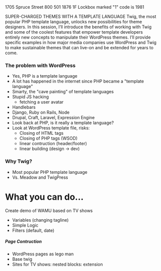 1705 Spruce Street
800 501 1876
1F
Lockbox marked "1" code is 1981

SUPER-CHARGED THEMES WITH A TEMPLATE LANGUAGE
Twig, the most popular PHP template language, unlocks new possibilities for theme designers. In this session, I’ll introduce the benefits of working with Twig and some of the coolest features that empower template developers entirely new concepts to manipulate their WordPress themes. I’ll provide specific examples in how major media companies use WordPress and Twig to make sustainable themes that can live-on and be extended for years to come.


### The problem with WordPress
- Yes, PHP is a template language
- A lot has happened in the internet since PHP became a "template language"
- Smarty, the "cave painting" of template languages
- Stupid JS hacking
  - fetching a user avatar
- Handlebars
- Django, Ruby on Rails, Node
- Drupal, Craft, Laravel, Expression Engine
- Look back at PHP, is it really a template language?
- Look at WordPress template file, risks:
  - Closing of HTML tags
  - Closing of PHP tags (WSOD)
  - linear contruction (header/footer)
  - linear building (design -> dev)


### Why Twig?
- Most popular PHP template language
- Vs. Meadow and TwigPress

What you can do...
==
Create demo of WAMU based on TV shows
- Variables (changing tagline)
- Simple Logic
- Filters (default, date)

##### Page Contruction
- WordPress pages as lego man
- Base twig
- Sites for TV shows: nested blocks: extension
